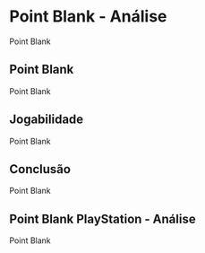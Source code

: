 ---
---

# Point Blank - Análise

Point Blank

## Point Blank

Point Blank

## Jogabilidade

Point Blank

## Conclusão

Point Blank

## Point Blank PlayStation - Análise

Point Blank
